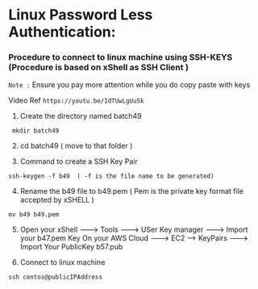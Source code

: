# Linux Password Less Authentication:

### Procedure to connect to linux machine using SSH-KEYS (Procedure is based on xShell as SSH Client )

`Note :` Ensure you pay more attention while you do copy paste with keys

Video Ref `https://youtu.be/IdTUwLgUu5k`

1) Create the directory named batch49
```
 mkdir batch49
```

2) cd batch49 ( move to that folder )

3) Command to create a SSH Key Pair
``` 
ssh-keygen -f b49  ( -f is the file name to be generated)
```

4) Rename the b49 file to b49.pem ( Pem is the private key format file accepted by xSHELL )
```
mv b49 b49.pem
```

5) Open your xShell ---> Tools ---> USer Key manager ---> Import your b47.pem Key 
   On your AWS Cloud ---> EC2  --> KeyPairs ---> Import Your PublicKey b57.pub


6) Connect to linux machine

```
ssh centos@publicIPAddress
```